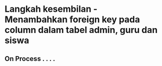 # Langkah kesembilan - Menambahkan foreign key pada column dalam tabel admin, guru dan siswa

## On Process . . . .